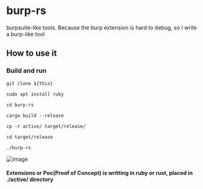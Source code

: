 # burp-rs

burpsuite-like tools. Because the burp extension is hard to debug, so I write a burp-like tool

## How to use it
  ### Build and run
  ``git clone ${this}``  
  
  ``sudo apt install ruby``  

  ``cd burp-rs``  

  ``cargo build --release``  

  ``cp -r active/ target/release/``  

  ``cd target/release``  

  ``./burp-rs``  

![image](https://user-images.githubusercontent.com/25635931/207817203-c283640c-40df-45d1-a403-0b54e05abba9.png)  
  #### Extensions or Poc(Proof of Concept) is writting in ruby or rust, placed in ./active/ directory
